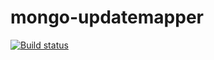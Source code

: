 # mongo-updatemapper
[![Build status](https://dev.azure.com/ttutko/mongo-updatemapper/_apis/build/status/mongo-updatemapper-CI)](https://dev.azure.com/ttutko/mongo-updatemapper/_build/latest?definitionId=-1)
